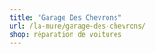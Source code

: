 ```yaml
---
title: "Garage Des Chevrons"
url: /la-mure/garage-des-chevrons/
shop: réparation de voitures
---
```

